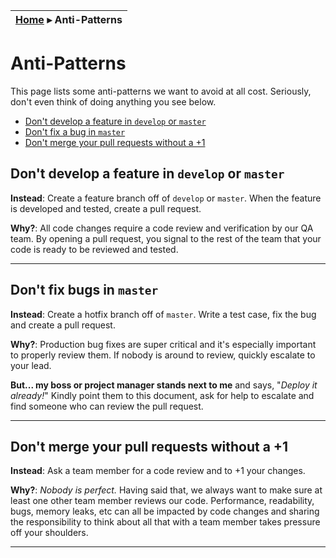 | [Home](README.md) ▸ **Anti-Patterns** |
|-----|

# Anti-Patterns

This page lists some anti-patterns we want to avoid at all cost. Seriously, don't
even think of doing anything you see below.

- [Don't develop a feature in `develop` or `master`](#dont-develop-a-feature-in-develop-or-master)
- [Don't fix a bug in `master`](#dont-fix-a-bug-in-master)
- [Don't merge your pull requests without a +1](#dont-merge-your-pull-requests-without-a-1)

## Don't develop a feature in `develop` or `master`

**Instead**: Create a feature branch off of `develop` or `master`. When the
feature is developed and tested, create a pull request.

**Why?**: All code changes require a code review and verification by our QA team.
By opening a pull request, you signal to the rest of the team that your code
is ready to be reviewed and tested.

* * *

## Don't fix bugs in `master`

**Instead**: Create a hotfix branch off of `master`. Write a test case, fix the bug
and create a pull request.

**Why?**: Production bug fixes are super critical and it's especially important
to properly review them. If nobody is around to review, quickly escalate to your
lead.

**But... my boss or project manager stands next to me** and says, "_Deploy it already!_"
Kindly point them to this document, ask for help to escalate and find someone who can review
the pull request.

* * *

## Don't merge your pull requests without a +1

**Instead**: Ask a team member for a code review and to +1 your changes.

**Why?**: _Nobody is perfect._ Having said that, we always want to make sure at
least one other team member reviews our code. Performance, readability, bugs,
memory leaks, etc can all be impacted by code changes and sharing the responsibility
to think about all that with a team member takes pressure off your shoulders.

* * *
